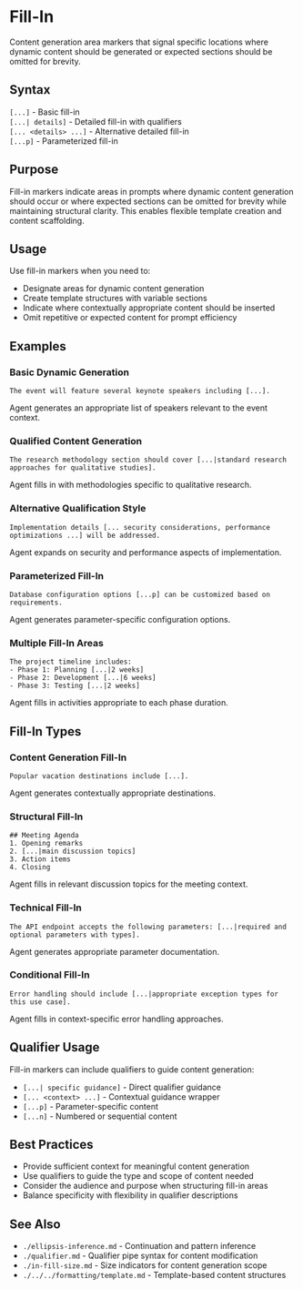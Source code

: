 # Fill-In
Content generation area markers that signal specific locations where dynamic content should be generated or expected sections should be omitted for brevity.

## Syntax
`[...]` - Basic fill-in  
`[...| details]` - Detailed fill-in with qualifiers  
`[... <details> ...]` - Alternative detailed fill-in  
`[...p]` - Parameterized fill-in

## Purpose
Fill-in markers indicate areas in prompts where dynamic content generation should occur or where expected sections can be omitted for brevity while maintaining structural clarity. This enables flexible template creation and content scaffolding.

## Usage
Use fill-in markers when you need to:
- Designate areas for dynamic content generation
- Create template structures with variable sections
- Indicate where contextually appropriate content should be inserted
- Omit repetitive or expected content for prompt efficiency

## Examples

### Basic Dynamic Generation
```example
The event will feature several keynote speakers including [...].
```
Agent generates an appropriate list of speakers relevant to the event context.

### Qualified Content Generation
```example
The research methodology section should cover [...|standard research approaches for qualitative studies].
```
Agent fills in with methodologies specific to qualitative research.

### Alternative Qualification Style
```example
Implementation details [... security considerations, performance optimizations ...] will be addressed.
```
Agent expands on security and performance aspects of implementation.

### Parameterized Fill-In
```example
Database configuration options [...p] can be customized based on requirements.
```
Agent generates parameter-specific configuration options.

### Multiple Fill-In Areas
```example
The project timeline includes:
- Phase 1: Planning [...|2 weeks]
- Phase 2: Development [...|6 weeks] 
- Phase 3: Testing [...|2 weeks]
```
Agent fills in activities appropriate to each phase duration.

## Fill-In Types

### Content Generation Fill-In
```example
Popular vacation destinations include [...].
```
Agent generates contextually appropriate destinations.

### Structural Fill-In  
```example
## Meeting Agenda
1. Opening remarks
2. [...|main discussion topics]
3. Action items
4. Closing
```
Agent fills in relevant discussion topics for the meeting context.

### Technical Fill-In
```example
The API endpoint accepts the following parameters: [...|required and optional parameters with types].
```
Agent generates appropriate parameter documentation.

### Conditional Fill-In
```example
Error handling should include [...|appropriate exception types for this use case].
```
Agent fills in context-specific error handling approaches.

## Qualifier Usage
Fill-in markers can include qualifiers to guide content generation:
- `[...| specific guidance]` - Direct qualifier guidance
- `[... <context> ...]` - Contextual guidance wrapper
- `[...p]` - Parameter-specific content
- `[...n]` - Numbered or sequential content

## Best Practices
- Provide sufficient context for meaningful content generation
- Use qualifiers to guide the type and scope of content needed
- Consider the audience and purpose when structuring fill-in areas
- Balance specificity with flexibility in qualifier descriptions

## See Also
- `./ellipsis-inference.md` - Continuation and pattern inference
- `./qualifier.md` - Qualifier pipe syntax for content modification
- `./in-fill-size.md` - Size indicators for content generation scope
- `./../../formatting/template.md` - Template-based content structures